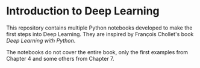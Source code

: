# Introduction to Deep Learning

This repository contains multiple Python notebooks developed to make the first steps into Deep Learning. They are inspired by François Chollet's book _Deep Learning with Python_.

The notebooks do not cover the entire book, only the first examples from Chapter 4 and some others from Chapter 7.
